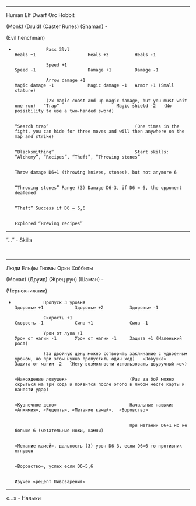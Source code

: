   ----------------- ----------------------------------------------------------------- --------------------------- ----------------- -----------------------------------------------------------------------------------------------------
  Human             Elf                                                               Dwarf                       Orc               Hobbit
                                                                                                                                    
  (Monk)            (Druid)                                                           (Caster Runes)              (Shaman)          -
                                                                                                                                    
  (Evil henchman)                                                                                                                   

  -                 Pass 3lvl                                                         Heals +1                    Heals +2          Heals -1
                                                                                                                                    
                    Speed +1                                                          Speed -1                    Damage +1         Damage -1
                                                                                                                                    
                    Arrow damage +1                                                   Magic damage -1             Magic damage -1   Armor +1 (Small stature)
                                                                                                                                    
                    (2x magic coast and up magic damage, but you must wait one run)   “Trap”                      Magic shield -2   (No possibility to use a two-handed sword)
                                                                                                                                    
                                                                                      “Search trap”                                 (One times in the fight, you can hide for three moves and will then anywhere on the map and strike)
                                                                                                                                    
                                                                                      “Blacksmithing”                               Start skills: “Alchemy”, “Recipes”, “Theft”, “Throwing stones”
                                                                                                                                    
                                                                                                                                    Throw damage D6+1 (throwing knives, stones), but not anymore 6
                                                                                                                                    
                                                                                                                                    “Throwing stones” Range (3) Damage D6-3, if D6 = 6, the opponent deafened
                                                                                                                                    
                                                                                                                                    “Theft” Success if D6 = 5,6
                                                                                                                                    
                                                                                                                                    Explored “Brewing recipes”
  ----------------- ----------------------------------------------------------------- --------------------------- ----------------- -----------------------------------------------------------------------------------------------------

“...” - Skills

 

  ---------------- -------------------------------------------------------------------------------------------------------- ---------------------- -------------------- ---------------------------------------------------------------------------------------------------
  Люди             Ельфы                                                                                                    Гномы                  Орки                 Хоббиты
                                                                                                                                                                        
  (Монах)          (Друид)                                                                                                  (Жрец рун)             (Шаман)              -
                                                                                                                                                                        
  (Чернокнижник)                                                                                                                                                        

  -                Пропуск 3 уровня                                                                                         Здоровье +1            Здоровье +2          Здоровье -1
                                                                                                                                                                        
                   Скорость +1                                                                                              Скорость -1            Сила +1              Сила -1
                                                                                                                                                                        
                   Урон от лука +1                                                                                          Урон от магии -1       Урон от магии -1     Защита +1 (Маленький рост)
                                                                                                                                                                        
                   (За двойную цену можно сотворить заклинание с удвоенным уроном, но при этом нужно пропустить один ход)   «Ловушка»              Защита от магии -2   (Нету возможности использовать двуручный меч)
                                                                                                                                                                        
                                                                                                                            «Нахождение ловушек»                        (Раз за бой можно скрыться на три хода и появится после этого в любом месте карты и нанести удар)
                                                                                                                                                                        
                                                                                                                            «Кузнечное дело»                            Начальные навыки: «Алхимия», «Рецепты», «Метание камей»,  «Воровство»
                                                                                                                                                                        
                                                                                                                                                                        При метании D6+1 но не больше 6 (метательные ножи, камни)
                                                                                                                                                                        
                                                                                                                                                                        «Метание камей», дальность (3) урон D6-3, если D6=6 то противник оглушен
                                                                                                                                                                        
                                                                                                                                                                        «Воровство», успех если D6=5,6
                                                                                                                                                                        
                                                                                                                                                                        Изучен «рецепт Пивоварения»
  ---------------- -------------------------------------------------------------------------------------------------------- ---------------------- -------------------- ---------------------------------------------------------------------------------------------------

«…» - Навыки
